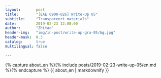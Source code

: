 ```yaml
---
layout:       post
title:        "[EAE 6900-026] Write-Up 05"
subtitle:     "Transparenrt materials"
date:         2019-02-23 12:00:00
author:       "Zhitao"
header-img:   "img/in-post/write-up-gra-05/bg.jpg"
header-mask:  0.3
catalog:      true
multilingual: false

---
```


<!-- Chinese Version -->
<!-- <div class="zh post-container">
    {% capture about_zh %}{% include posts/2018-08-29-write-up-01/zh.md %}{% endcapture %}
    {{ about_zh | markdownify }}
</div> -->

<!-- English Version -->
<div class="en post-container">
    {% capture about_en %}{% include posts/2019-02-23-write-up-05/en.md %}{% endcapture %}
    {{ about_en | markdownify }}
</div>
